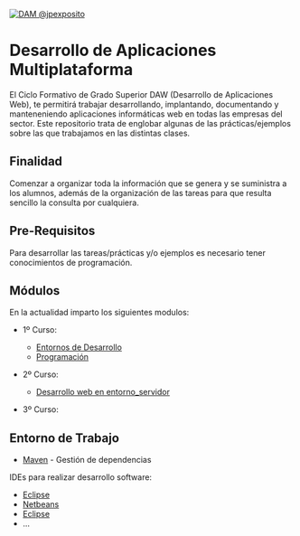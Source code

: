 <a href="http://jpexposito.com"><img src="https://raw.githubusercontent.com/jpexposito/DAM/master/multiplataforma.png" title="DAM @jpexposito" alt="DAM @jpexposito"></a>

# Desarrollo de Aplicaciones Multiplataforma

El Ciclo Formativo de Grado Superior DAW (Desarrollo de Aplicaciones Web), te permitirá trabajar desarrollando,
implantando, documentando y manteneniendo aplicaciones informáticas web en todas las empresas del sector. Este 
repositorio trata de englobar algunas de las prácticas/ejemplos sobre las que trabajamos en las distintas clases.

## Finalidad

Comenzar a organizar toda la información que se genera y se suministra a los alumnos, además de la organización de las 
tareas para que resulta sencillo la consulta por cualquiera.

## Pre-Requisitos

Para desarrollar las tareas/prácticas y/o ejemplos es necesario tener conocimientos de programación.


## Módulos

En la actualidad imparto los siguientes modulos:

* 1º Curso:
  * [Entornos de Desarrollo](#)
  * [Programación](#)
* 2º Curso:
  * [Desarrollo web en entorno_servidor](#)

* 3º Curso:


## Entorno de Trabajo

* [Maven](https://maven.apache.org/) - Gestión de dependencias

IDEs para realizar desarrollo software:
* [Eclipse](https://www.eclipse.org/) 
* [Netbeans](https://netbeans.org/) 
* [Eclipse](https://www.jetbrains.com/idea/)
* ...



